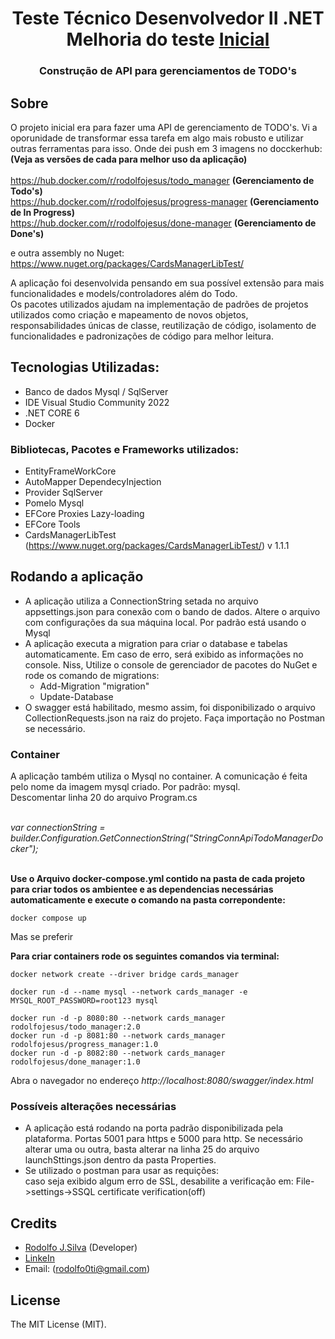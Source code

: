 <h1 align="center">
	Teste Técnico Desenvolvedor II .NET <br>
	Melhoria do teste <a href="https://github.com/lrodolfol/Teste-Tecnico-.NET"> Inicial </a>
</h1>
<h3 align="center"> Construção de API para gerenciamentos de TODO's </h3>

## Sobre 
O projeto inicial era para fazer uma API de gerenciamento de TODO's. Vi a oporunidade de transformar essa tarefa em algo mais robusto e utilizar outras ferramentas para isso. Onde dei push em 3 imagens no docckerhub: <b>(Veja as versões de cada para melhor uso da aplicação)</b> <br/><br/>
https://hub.docker.com/r/rodolfojesus/todo_manager <b>(Gerenciamento de Todo's) </b><br/>
https://hub.docker.com/r/rodolfojesus/progress-manager <b>(Gerenciamento de In Progress)</b><br/>
https://hub.docker.com/r/rodolfojesus/done-manager  <b>(Gerenciamento de Done's)</b><br/>

e outra assembly no Nuget: <br/> 
https://www.nuget.org/packages/CardsManagerLibTest/

<p>A aplicação foi desenvolvida pensando em sua possível extensão para mais funcionalidades e models/controladores além do Todo. <br>
Os pacotes utilizados ajudam na implementação de padrões de projetos utilizados 
como criação e mapeamento de novos objetos, responsabilidades únicas de classe, 
reutilização de código, isolamento de funcionalidades e padronizações de código para melhor leitura.</p>

## Tecnologias Utilizadas: 
 - Banco de dados Mysql / SqlServer
 - IDE Visual Studio Community 2022
 - .NET CORE 6
 - Docker

### Bibliotecas, Pacotes e Frameworks utilizados:
 - EntityFrameWorkCore
 - AutoMapper DependecyInjection
 - Provider SqlServer
 - Pomelo Mysql
 - EFCore Proxies Lazy-loading
 - EFCore Tools
 - CardsManagerLibTest (https://www.nuget.org/packages/CardsManagerLibTest/) v 1.1.1
 
## Rodando a aplicação
 - A aplicação utiliza a ConnectionString setada no arquivo appsettings.json para conexão com o bando de dados. Altere o arquivo com configurações da sua máquina local. Por padrão está usando o Mysql
 - A aplicação executa a migration para criar o database e tabelas automaticamente. Em caso de erro, será exibido as informações no console. Niss, Utilize o console de gerenciador de pacotes do NuGet e rode os comando de migrations: 
	- Add-Migration "migration"
	- Update-Database
 - O swagger está habilitado, mesmo assim, foi disponibilizado o arquivo CollectionRequests.json na raiz do projeto. Faça importação no Postman se necessário.
 
 ### Container
A aplicação também utiliza o Mysql no container. A comunicação é feita pelo nome da imagem mysql criado. Por padrão: mysql.  <br/>
Descomentar linha 20 do arquivo Program.cs <br/> <br/>

<i>var connectionString = builder.Configuration.GetConnectionString("StringConnApiTodoManagerDocker"); </i>
<br/><br/>

<b>Use o Arquivo docker-compose.yml contido na pasta de cada projeto para criar todos os ambientee e as dependencias necessárias automaticamente e execute o comando na pasta correpondente: </b><br/>
```
docker compose up
```

Mas se preferir

<b>Para criar containers rode os seguintes comandos via terminal: </b><br/>
```
docker network create --driver bridge cards_manager
```
```
docker run -d --name mysql --network cards_manager -e MYSQL_ROOT_PASSWORD=root123 mysql
```
```
docker run -d -p 8080:80 --network cards_manager rodolfojesus/todo_manager:2.0
docker run -d -p 8081:80 --network cards_manager rodolfojesus/progress_manager:1.0
docker run -d -p 8082:80 --network cards_manager rodolfojesus/done_manager:1.0
```

Abra o navegador no endereço <i>http://localhost:8080/swagger/index.html</i>

### Possíveis alterações necessárias
 - A aplicação está rodando na porta padrão disponibilizada pela plataforma. Portas 5001 para https e 5000 para http.
Se necessário alterar uma ou outra, basta alterar na linha 25 do arquivo launchSttings.json dentro da pasta Properties.
 - Se utilizado o postman para usar as requições: <br>
caso seja exibido algum erro de SSL, desabilite a verificação em: File->settings->SSQL certificate verification(off)


## Credits
- [Rodolfo J.Silva](https://github.com/lrodolfol) (Developer)
- [LinkeIn](https://www.linkedin.com/in/rodolfoj-silva/)
- Email: (rodolfo0ti@gmail.com)

## License
The MIT License (MIT).
